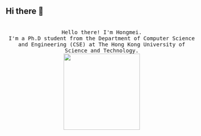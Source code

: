 ## Hi there 👋
<p align="center">
  <br>
  <samp>
    Hello there! I'm Hongmei.
    <br>I'm a Ph.D student from the Department of Computer Science and Engineering (CSE) at The Hong Kong University of Science and Technology.<br>

</samp>

  <img src="[https://image.baidu.com/search/detail?ct=503316480&z=0&ipn=d&word=%E5%8A%A8%E5%9B%BE%E6%AD%A3%E5%9C%A8%E5%8A%A0%E8%BD%BD%E5%BD%A9%E8%89%B2&step_word=&hs=0&pn=24&spn=0&di=7375936315981824001&pi=0&rn=1&tn=baiduimagedetail&is=0%2C0&istype=2&ie=utf-8&oe=utf-8&in=&cl=2&lm=-1&st=-1&cs=3867999914%2C2976418975&os=3216162937%2C253033758&simid=3867999914%2C2976418975&adpicid=0&lpn=0&ln=602&fr=&fmq=1720501331016_R&fm=result&ic=&s=undefined&hd=&latest=&copyright=&se=&sme=&tab=0&width=&height=&face=undefined&ist=&jit=&cg=&bdtype=0&oriquery=&objurl=https%3A%2F%2Fimg.zcool.cn%2Fcommunity%2F01b5c35d2c7097a80120b5ab0dff6b.gif&fromurl=ippr_z2C%24qAzdH3FAzdH3Fooo_z%26e3Bzv55s_z%26e3Bv54_z%26e3BvgAzdH3Fo56hAzdH3FZMzv8Nz28OTY%3D_z%26e3Bip4s&gsm=1e&rpstart=0&rpnum=0&islist=&querylist=&nojc=undefined&dyTabStr=MCwzLDEsMiw2LDQsNSw3LDgsOQ%3D%3D&lid=10383608434882985111]" width="200"/>

</p>

<!--
**HongmeiWANG-HKUST/HongmeiWANG-HKUST** is a ✨ _special_ ✨ repository because its `README.md` (this file) appears on your GitHub profile.

Here are some ideas to get you started:

- 🔭 I’m currently working on ...
- 🌱 I’m currently learning ...
- 👯 I’m looking to collaborate on ...
- 🤔 I’m looking for help with ...
- 💬 Ask me about ...
- 📫 How to reach me: ...
- 😄 Pronouns: ...
- ⚡ Fun fact: ...
-->
